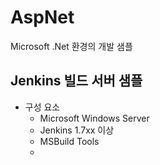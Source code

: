 # AspNet
Microsoft .Net 환경의 개발 샘플

## Jenkins 빌드 서버 샘플
* 구성 요소
  * Microsoft Windows Server
  * Jenkins 1.7xx 이상
  * MSBuild Tools
  * 
